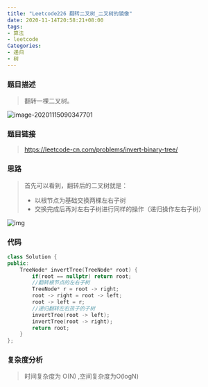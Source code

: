 ```yaml
---
title: "Leetcode226 翻转二叉树_二叉树的镜像"
date: 2020-11-14T20:58:21+08:00
tags:
- 算法
- leetcode
Categories:
- 递归
- 树
---
```


### **题目描述**

> 翻转一棵二叉树。

![image-20201115090347701](https://cdn.jsdelivr.net/gh/VegeBun-csj/Images/image-20201115090347701.png)

### **题目链接**

> https://leetcode-cn.com/problems/invert-binary-tree/
>

### **思路**

> 首先可以看到，翻转后的二叉树就是：
>
> - 以根节点为基础交换两棵左右子树
> - 交换完成后再对左右子树进行同样的操作（递归操作左右子树）

![img](https://cdn.jsdelivr.net/gh/VegeBun-csj/Images/{CB9CD3D3-5BB2-5E32-6255-25045140B67C}.png)

### **代码**

```c++
class Solution {
public:
    TreeNode* invertTree(TreeNode* root) {
        if(root == nullptr) return root;
        //翻转根节点的左右子树
        TreeNode* r = root -> right;
        root -> right = root -> left;
        root -> left = r;
        //递归翻转左右孩子的子树
        invertTree(root -> left);
        invertTree(root -> right);
        return root;
    }
};
```

### **复杂度分析**

> 时间复杂度为 O(N) ,空间复杂度为O(logN)